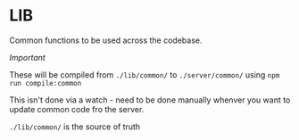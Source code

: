 # LIB

Common functions to be used across the codebase.

_Important_

These will be compiled from `./lib/common/` to `./server/common/` using `npm run compile:common`

This isn't done via a watch - need to be done manually whenver you want to update common code fro the server.

`./lib/common/` is the source of truth
